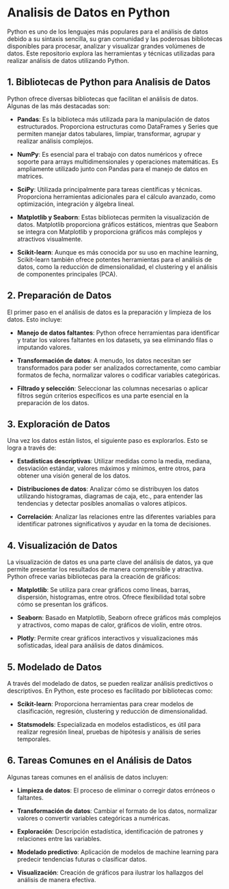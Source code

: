# Analisis de Datos en Python

Python es uno de los lenguajes más populares para el análisis de datos debido a su sintaxis sencilla, su gran comunidad y las poderosas bibliotecas disponibles para procesar, analizar y visualizar grandes volúmenes de datos. Este repositorio explora las herramientas y técnicas utilizadas para realizar análisis de datos utilizando Python.

## 1. **Bibliotecas de Python para Analisis de Datos**

Python ofrece diversas bibliotecas que facilitan el análisis de datos. Algunas de las más destacadas son:

- **Pandas**: Es la biblioteca más utilizada para la manipulación de datos estructurados. Proporciona estructuras como DataFrames y Series que permiten manejar datos tabulares, limpiar, transformar, agrupar y realizar análisis complejos.
  
- **NumPy**: Es esencial para el trabajo con datos numéricos y ofrece soporte para arrays multidimensionales y operaciones matemáticas. Es ampliamente utilizado junto con Pandas para el manejo de datos en matrices.

- **SciPy**: Utilizada principalmente para tareas científicas y técnicas. Proporciona herramientas adicionales para el cálculo avanzado, como optimización, integración y álgebra lineal.

- **Matplotlib y Seaborn**: Estas bibliotecas permiten la visualización de datos. Matplotlib proporciona gráficos estáticos, mientras que Seaborn se integra con Matplotlib y proporciona gráficos más complejos y atractivos visualmente.

- **Scikit-learn**: Aunque es más conocida por su uso en machine learning, Scikit-learn también ofrece potentes herramientas para el análisis de datos, como la reducción de dimensionalidad, el clustering y el análisis de componentes principales (PCA).

## 2. **Preparación de Datos**

El primer paso en el análisis de datos es la preparación y limpieza de los datos. Esto incluye:

- **Manejo de datos faltantes**: Python ofrece herramientas para identificar y tratar los valores faltantes en los datasets, ya sea eliminando filas o imputando valores.
  
- **Transformación de datos**: A menudo, los datos necesitan ser transformados para poder ser analizados correctamente, como cambiar formatos de fecha, normalizar valores o codificar variables categóricas.

- **Filtrado y selección**: Seleccionar las columnas necesarias o aplicar filtros según criterios específicos es una parte esencial en la preparación de los datos.

## 3. **Exploración de Datos**

Una vez los datos están listos, el siguiente paso es explorarlos. Esto se logra a través de:

- **Estadísticas descriptivas**: Utilizar medidas como la media, mediana, desviación estándar, valores máximos y mínimos, entre otros, para obtener una visión general de los datos.
  
- **Distribuciones de datos**: Analizar cómo se distribuyen los datos utilizando histogramas, diagramas de caja, etc., para entender las tendencias y detectar posibles anomalías o valores atípicos.

- **Correlación**: Analizar las relaciones entre las diferentes variables para identificar patrones significativos y ayudar en la toma de decisiones.

## 4. **Visualización de Datos**

La visualización de datos es una parte clave del análisis de datos, ya que permite presentar los resultados de manera comprensible y atractiva. Python ofrece varias bibliotecas para la creación de gráficos:

- **Matplotlib**: Se utiliza para crear gráficos como líneas, barras, dispersión, histogramas, entre otros. Ofrece flexibilidad total sobre cómo se presentan los gráficos.
  
- **Seaborn**: Basado en Matplotlib, Seaborn ofrece gráficos más complejos y atractivos, como mapas de calor, gráficos de violín, entre otros.

- **Plotly**: Permite crear gráficos interactivos y visualizaciones más sofisticadas, ideal para análisis de datos dinámicos.

## 5. **Modelado de Datos**

A través del modelado de datos, se pueden realizar análisis predictivos o descriptivos. En Python, este proceso es facilitado por bibliotecas como:

- **Scikit-learn**: Proporciona herramientas para crear modelos de clasificación, regresión, clustering y reducción de dimensionalidad.
  
- **Statsmodels**: Especializada en modelos estadísticos, es útil para realizar regresión lineal, pruebas de hipótesis y análisis de series temporales.

## 6. **Tareas Comunes en el Análisis de Datos**

Algunas tareas comunes en el análisis de datos incluyen:

- **Limpieza de datos**: El proceso de eliminar o corregir datos erróneos o faltantes.
  
- **Transformación de datos**: Cambiar el formato de los datos, normalizar valores o convertir variables categóricas a numéricas.
  
- **Exploración**: Descripción estadística, identificación de patrones y relaciones entre las variables.
  
- **Modelado predictivo**: Aplicación de modelos de machine learning para predecir tendencias futuras o clasificar datos.

- **Visualización**: Creación de gráficos para ilustrar los hallazgos del análisis de manera efectiva.
